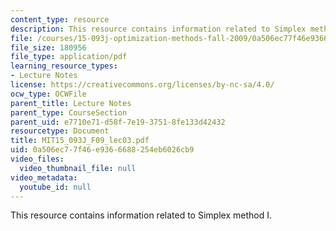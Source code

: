 ```yaml
---
content_type: resource
description: This resource contains information related to Simplex method I.
file: /courses/15-093j-optimization-methods-fall-2009/0a506ec77f46e9366688254eb6026cb9_MIT15_093J_F09_lec03.pdf
file_size: 180956
file_type: application/pdf
learning_resource_types:
- Lecture Notes
license: https://creativecommons.org/licenses/by-nc-sa/4.0/
ocw_type: OCWFile
parent_title: Lecture Notes
parent_type: CourseSection
parent_uid: e7710e71-d58f-7e19-3751-8fe133d42432
resourcetype: Document
title: MIT15_093J_F09_lec03.pdf
uid: 0a506ec7-7f46-e936-6688-254eb6026cb9
video_files:
  video_thumbnail_file: null
video_metadata:
  youtube_id: null
---
```

This resource contains information related to Simplex method I.